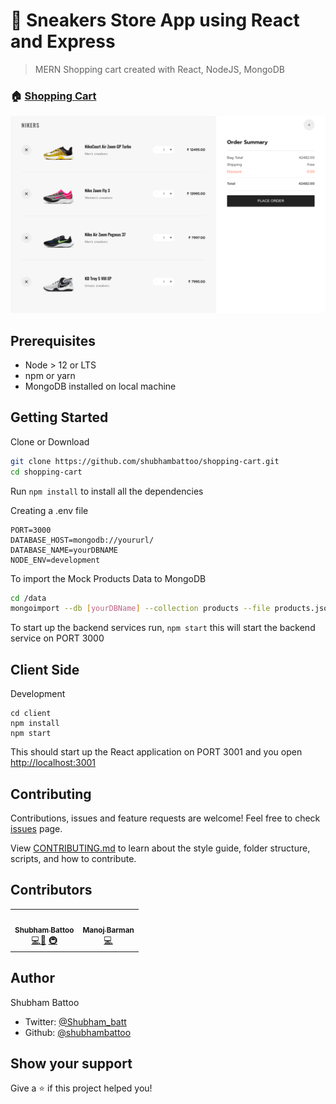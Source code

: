 <h1> 
  👟 Sneakers Store App using React and Express
</h1>

> MERN Shopping cart created with React, NodeJS, MongoDB

### 🏠 [Shopping Cart](https://react-shopping-cart-xvov.onrender.com)

![screen](./github/cart.png)

## Prerequisites

- Node > 12 or LTS
- npm or yarn
- MongoDB installed on local machine

## Getting Started

Clone or Download

```sh
git clone https://github.com/shubhambattoo/shopping-cart.git
cd shopping-cart
```

Run `npm install` to install all the dependencies

Creating a .env file

```
PORT=3000
DATABASE_HOST=mongodb://yoururl/
DATABASE_NAME=yourDBNAME
NODE_ENV=development
```

To import the Mock Products Data to MongoDB

```sh
cd /data
mongoimport --db [yourDBName] --collection products --file products.json --jsonArray
```

To start up the backend services run, `npm start` this will start the backend service on PORT 3000

## Client Side

Development

```
cd client
npm install
npm start
```

This should start up the React application on PORT 3001 and you open [http://localhost:3001](http://localhost:3001)

## Contributing

Contributions, issues and feature requests are welcome!
Feel free to check [issues](https://github.com/shubhambattoo/shopping-cart/issues) page.

View [CONTRIBUTING.md](https://github.com/shubhambattoo/shopping-cart/blob/master/CONTRIBUTING.md) to learn about the style guide, folder structure, scripts, and how to contribute.

## Contributors

<table>
  <tr>
    <td align="center"><a href="https://www.shubhambattoo.in"><img src="https://avatars1.githubusercontent.com/u/21199053?s=460&u=b41bc8b601833787049d7a35fe981bcf56741c18&v=4" width="50px;" alt=""/><br /><sub><b>Shubham Battoo</b></sub></a><br /><a href="https://github.com/shubhambattoo/shopping-cart/commits/master?author=shubhambattoo" title="Code">💻</a><a href="https://github.com/shubhambattoo/shopping-cart/commits/master?author=shubhambattoo" title="Documentation">📖</a> <a href="#infra-shubhambattoo" title="Infrastructure (Hosting, Build-Tools, etc)">🚇</a>
    </td>
    <td align="center"><a href="https://www.manojbarman.in/"><img src="https://avatars2.githubusercontent.com/u/11155266?s=460&u=1109fa72a8f0652ed20c58b10391ed49f7162ef5&v=4" width="50px;" alt=""/><br /><sub><b>Manoj Barman</b></sub></a><br /><a href="https://github.com/shubhambattoo/shopping-cart/commits/master?author=itsmanojb" title="Code">💻</a>
    </td>
  </tr>
</table>

## Author

Shubham Battoo

- Twitter: [@Shubham_batt](https://twitter.com/Shubham_batt)
- Github: [@shubhambattoo](https://github.com/shubhambattoo)

## Show your support

Give a ⭐️ if this project helped you!
